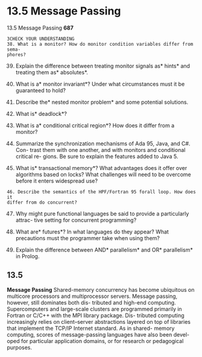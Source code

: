 # 13.5 Message Passing

13.5 Message Passing
**687**

```
3CHECK YOUR UNDERSTANDING
38. What is a monitor? How do monitor condition variables differ from sema-
phores?
```

39. Explain the difference between treating monitor signals as* hints* and treating
them as* absolutes*.

40. What is a* monitor invariant*? Under what circumstances must it be guaranteed
to hold?

41. Describe the* nested monitor problem* and some potential solutions.
42. What is* deadlock*?

43. What is a* conditional critical region*? How does it differ from a monitor?
44. Summarize the synchronization mechanisms of Ada 95, Java, and C#. Con-
trast them with one another, and with monitors and conditional critical re-
gions. Be sure to explain the features added to Java 5.

45. What is* transactional memory*? What advantages does it offer over algorithms
based on locks? What challenges will need to be overcome before it enters
widespread use?

```
46. Describe the semantics of the HPF/Fortran 95 forall loop. How does it
differ from do concurrent?
```

47. Why might pure functional languages be said to provide a particularly attrac-
tive setting for concurrent programming?

48. What are* futures*? In what languages do they appear? What precautions must
the programmer take when using them?

49. Explain the difference between AND* parallelism* and OR* parallelism* in Prolog.

## 13.5

**Message Passing**
Shared-memory concurrency has become ubiquitous on multicore processors
and multiprocessor servers. Message passing, however, still dominates both dis-
tributed and high-end computing. Supercomputers and large-scale clusters are
programmed primarily in Fortran or C/C++ with the MPI library package. Dis-
tributed computing increasingly relies on client–server abstractions layered on
top of libraries that implement the TCP/IP Internet standard. As in shared-
memory computing, scores of message-passing languages have also been devel-
oped for particular application domains, or for research or pedagogical purposes.

